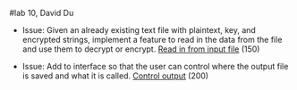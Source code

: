#lab 10, David Du



* Issue: Given an already existing text file with plaintext, key, and encrypted strings, implement a feature to read in the data from the file and use them to decrypt or encrypt. [Read in from input file](https://github.com/UCSB-CS56-Projects/cs56-utilities-cryptography/issues/27) (150)

* Issue: Add to interface so that the user can control where the output file is saved and what it is called. [Control output](https://github.com/UCSB-CS56-Projects/cs56-utilities-cryptography/issues/28) (200) 
